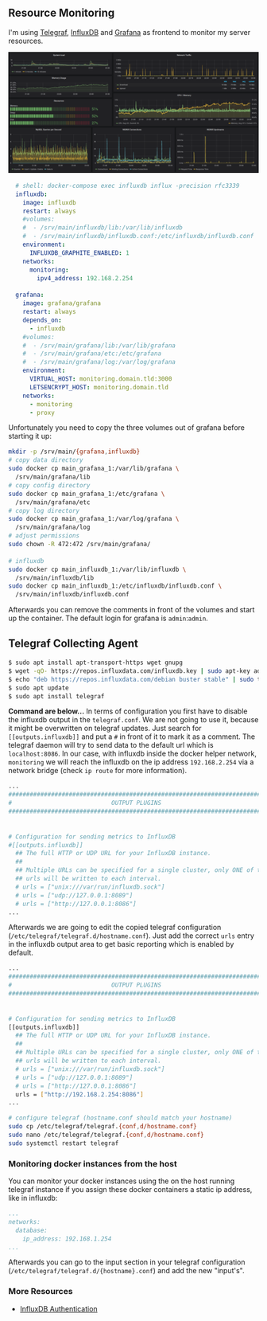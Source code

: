 ## Resource Monitoring
I'm using [Telegraf](https://www.influxdata.com/time-series-platform/telegraf/), [InfluxDB](https://www.influxdata.com/products/influxdb-overview/) and [Grafana](https://grafana.com/) as frontend to monitor my server resources.

![Grafana Dashboard](../img/services_grafana_dashboard.png?raw=true)
```yaml
  # shell: docker-compose exec influxdb influx -precision rfc3339
  influxdb:
    image: influxdb
    restart: always
    #volumes:
    #  - /srv/main/influxdb/lib:/var/lib/influxdb
    #  - /srv/main/influxdb/influxdb.conf:/etc/influxdb/influxdb.conf
    environment:
      INFLUXDB_GRAPHITE_ENABLED: 1
    networks:
      monitoring:
        ipv4_address: 192.168.2.254

  grafana:
    image: grafana/grafana
    restart: always
    depends_on:
      - influxdb
    #volumes:
    #  - /srv/main/grafana/lib:/var/lib/grafana
    #  - /srv/main/grafana/etc:/etc/grafana
    #  - /srv/main/grafana/log:/var/log/grafana
    environment:
      VIRTUAL_HOST: monitoring.domain.tld:3000
      LETSENCRYPT_HOST: monitoring.domain.tld
    networks:
      - monitoring
      - proxy
```

Unfortunately you need to copy the three volumes out of grafana before starting it up:
```bash
mkdir -p /srv/main/{grafana,influxdb}
# copy data directory
sudo docker cp main_grafana_1:/var/lib/grafana \
  /srv/main/grafana/lib
# copy config directory
sudo docker cp main_grafana_1:/etc/grafana \
  /srv/main/grafana/etc
# copy log directory
sudo docker cp main_grafana_1:/var/log/grafana \
  /srv/main/grafana/log
# adjust permissions
sudo chown -R 472:472 /srv/main/grafana/

# influxdb
sudo docker cp main_influxdb_1:/var/lib/influxdb \
  /srv/main/influxdb/lib
sudo docker cp main_influxdb_1:/etc/influxdb/influxdb.conf \
  /srv/main/influxdb/influxdb.conf
```

Afterwards you can remove the comments in front of the volumes and start up the container. The default login for grafana is `admin`:`admin`.

## Telegraf Collecting Agent
```bash
$ sudo apt install apt-transport-https wget gnupg
$ wget -qO- https://repos.influxdata.com/influxdb.key | sudo apt-key add -
$ echo "deb https://repos.influxdata.com/debian buster stable" | sudo tee -a /etc/apt/sources.list.d/influxdb.list
$ sudo apt update
$ sudo apt install telegraf
```

**Command are below...**
In terms of configuration you first have to disable the influxdb output in the `telegraf.conf`. We are not going to use it, because it might be overwritten on telegraf updates. Just search for `[[outputs.influxdb]]` and put a `#` in front of it to mark it as a comment. The telegraf daemon will try to send data to the default url which is `localhost:8086`. In our case, with influxdb inside the docker helper network, `monitoring` we will reach the influxdb on the ip address `192.168.2.254` via a network bridge (check `ip route` for more information).

```bash
...
###############################################################################
#                            OUTPUT PLUGINS                                   #
###############################################################################


# Configuration for sending metrics to InfluxDB
#[[outputs.influxdb]]                                                         # <-- there
  ## The full HTTP or UDP URL for your InfluxDB instance.
  ##
  ## Multiple URLs can be specified for a single cluster, only ONE of the
  ## urls will be written to each interval.
  # urls = ["unix:///var/run/influxdb.sock"]
  # urls = ["udp://127.0.0.1:8089"]
  # urls = ["http://127.0.0.1:8086"]
...
```

Afterwards we are going to edit the copied telegraf configuration (`/etc/telegraf/telegraf.d/hostname.conf`). Just add the correct `urls` entry in the influxdb output area to get basic reporting which is enabled by default.

```bash
...
###############################################################################
#                            OUTPUT PLUGINS                                   #
###############################################################################


# Configuration for sending metrics to InfluxDB
[[outputs.influxdb]]
  ## The full HTTP or UDP URL for your InfluxDB instance.
  ##
  ## Multiple URLs can be specified for a single cluster, only ONE of the
  ## urls will be written to each interval.
  # urls = ["unix:///var/run/influxdb.sock"]
  # urls = ["udp://127.0.0.1:8089"]
  # urls = ["http://127.0.0.1:8086"]
  urls = ["http://192.168.2.254:8086"]                                             # <-- there
...
```

```bash
# configure telegraf (hostname.conf should match your hostname)
sudo cp /etc/telegraf/telegraf.{conf,d/hostname.conf}
sudo nano /etc/telegraf/telegraf.{conf,d/hostname.conf}
sudo systemctl restart telegraf
```

### Monitoring docker instances from the host
You can monitor your docker instances using the on the host running telegraf instance if you assign these docker containers a static ip address, like in influxdb:
```yaml
...
networks:
  database:
    ip_address: 192.168.1.254
...
```
Afterwards you can go to the input section in your telegraf configuration (`/etc/telegraf/telegraf.d/{hostname}.conf`) and add the new "input's".

### More Resources
* [InfluxDB Authentication](https://docs.influxdata.com/influxdb/v1.7/administration/authentication_and_authorization/)
